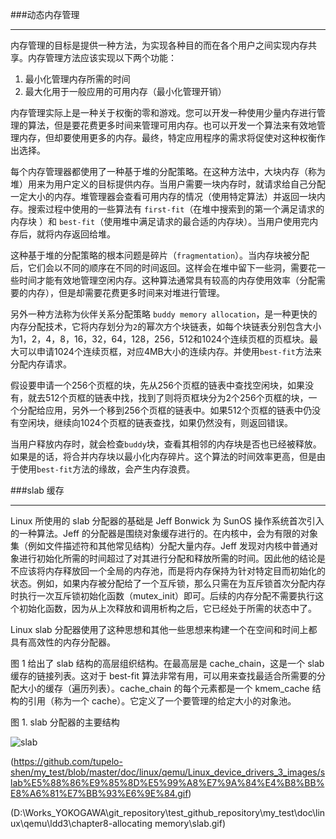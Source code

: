 
###动态内存管理
***

内存管理的目标是提供一种方法，为实现各种目的而在各个用户之间实现内存共享。内存管理方法应该实现以下两个功能：

1. 最小化管理内存所需的时间
2. 最大化用于一般应用的可用内存（最小化管理开销）

内存管理实际上是一种关于权衡的零和游戏。您可以开发一种使用少量内存进行管理的算法，但是要花费更多时间来管理可用内存。也可以开发一个算法来有效地管理内存，但却要使用更多的内存。最终，特定应用程序的需求将促使对这种权衡作出选择。

每个内存管理器都使用了一种基于堆的分配策略。在这种方法中，大块内存（称为 堆）用来为用户定义的目标提供内存。当用户需要一块内存时，就请求给自己分配一定大小的内存。堆管理器会查看可用内存的情况（使用特定算法）并返回一块内存。搜索过程中使用的一些算法有 `first-fit`（在堆中搜索到的第一个满足请求的内存块 ）和 `best-fit`（使用堆中满足请求的最合适的内存块）。当用户使用完内存后，就将内存返回给堆。

这种基于堆的分配策略的根本问题是碎片（`fragmentation`）。当内存块被分配后，它们会以不同的顺序在不同的时间返回。这样会在堆中留下一些洞，需要花一些时间才能有效地管理空闲内存。这种算法通常具有较高的内存使用效率（分配需要的内存），但是却需要花费更多时间来对堆进行管理。

另外一种方法称为伙伴关系分配策略 `buddy memory allocation`，是一种更快的内存分配技术，它将内存划分为`2`的幂次方个块链表，如每个块链表分别包含大小为1，2，4，8，16，32，64，128，256，512和1024个连续页框的页框块。最大可以申请1024个连续页框，对应4MB大小的连续内存。并使用`best-fit`方法来分配内存请求。

假设要申请一个256个页框的块，先从256个页框的链表中查找空闲块，如果没有，就去512个页框的链表中找，找到了则将页框块分为2个256个页框的块，一个分配给应用，另外一个移到256个页框的链表中。如果512个页框的链表中仍没有空闲块，继续向1024个页框的链表查找，如果仍然没有，则返回错误。

当用户释放内存时，就会检查`buddy`块，查看其相邻的内存块是否也已经被释放。如果是的话，将合并内存块以最小化内存碎片。这个算法的时间效率更高，但是由于使用`best-fit`方法的缘故，会产生内存浪费。

###slab 缓存
***

Linux 所使用的 slab 分配器的基础是 Jeff Bonwick 为 SunOS 操作系统首次引入的一种算法。Jeff 的分配器是围绕对象缓存进行的。在内核中，会为有限的对象集（例如文件描述符和其他常见结构）分配大量内存。Jeff 发现对内核中普通对象进行初始化所需的时间超过了对其进行分配和释放所需的时间。因此他的结论是不应该将内存释放回一个全局的内存池，而是将内存保持为针对特定目而初始化的状态。例如，如果内存被分配给了一个互斥锁，那么只需在为互斥锁首次分配内存时执行一次互斥锁初始化函数（mutex_init）即可。后续的内存分配不需要执行这个初始化函数，因为从上次释放和调用析构之后，它已经处于所需的状态中了。

Linux slab 分配器使用了这种思想和其他一些思想来构建一个在空间和时间上都具有高效性的内存分配器。

图 1 给出了 slab 结构的高层组织结构。在最高层是 cache_chain，这是一个 slab 缓存的链接列表。这对于 best-fit 算法非常有用，可以用来查找最适合所需要的分配大小的缓存（遍历列表）。cache_chain 的每个元素都是一个 kmem_cache 结构的引用（称为一个 cache）。它定义了一个要管理的给定大小的对象池。

图 1. slab 分配器的主要结构

![slab](D:\Works_YOKOGAWA\git_repository\test_github_repository\my_test\doc\linux\qemu\Linux_device_drivers_3_images\slab.gif)


(https://github.com/tupelo-shen/my_test/blob/master/doc/linux/qemu/Linux_device_drivers_3_images/slab%E5%88%86%E9%85%8D%E5%99%A8%E7%9A%84%E4%B8%BB%E8%A6%81%E7%BB%93%E6%9E%84.gif)

(D:\Works_YOKOGAWA\git_repository\test_github_repository\my_test\doc\linux\qemu\ldd3\chapter8-allocating memory\slab.gif)
